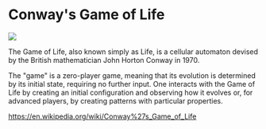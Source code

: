 # Conway's Game of Life

![](https://www.cljs4excel.com/examples/conway/conway.gif)

The Game of Life, also known simply as Life, is a cellular automaton devised by the British mathematician John Horton Conway in 1970.

The "game" is a zero-player game, meaning that its evolution is determined by its initial state, requiring no further input. One interacts with the Game of Life by creating an initial configuration and observing how it evolves or, for advanced players, by creating patterns with particular properties.

https://en.wikipedia.org/wiki/Conway%27s_Game_of_Life
